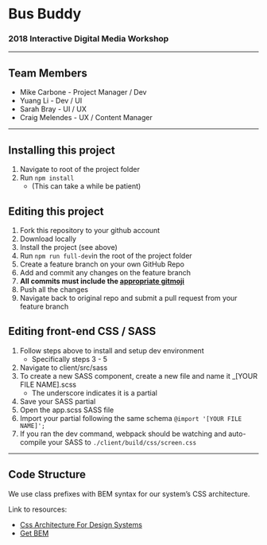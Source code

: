 # Bus Buddy
### 2018 Interactive Digital Media Workshop
---
## Team Members
* Mike Carbone - Project Manager / Dev
* Yuang Li - Dev / UI
* Sarah Bray - UI / UX
* Craig Melendes - UX / Content Manager
---

## Installing this project
1. Navigate to root of the project folder
2. Run `npm install`
	- (This can take a while be patient)


## Editing this project
1. Fork this repository to your github account
2. Download locally
3. Install the project (see above)
4. Run `npm run full-dev`in the root of the project folder
5. Create a feature branch on your own GitHub Repo
6. Add and commit any changes on the feature branch
7. **All commits must include the [appropriate  gitmoji](https://gitmoji.carloscuesta.me/)**
8. Push all the changes
9. Navigate back to original repo and submit a pull request from your feature branch

## Editing front-end CSS / SASS
1. Follow steps above to install and setup dev environment
	- Specifically steps 3 - 5
2. Navigate to client/src/sass
3. To create a new SASS component, create a new file and name it _[YOUR FILE NAME].scss
	- The underscore indicates it is a partial
4. Save your SASS partial
4. Open the app.scss SASS file
5. Import your partial following the same schema `@import '[YOUR FILE NAME]';`
6. If you ran the dev command, webpack should be watching and auto-compile your SASS to `./client/build/css/screen.css`

--- 
## Code Structure
We use class prefixes with BEM syntax for our system’s CSS architecture.

Link to resources:
- [Css Architecture For Design Systems](http://bradfrost.com/blog/post/css-architecture-for-design-systems/)
- [Get BEM](http://getbem.com/)

